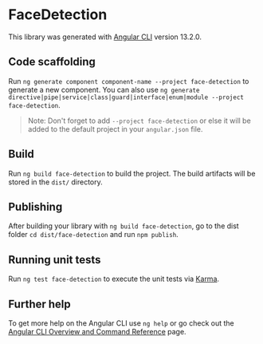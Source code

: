 # FaceDetection

This library was generated with [Angular CLI](https://github.com/angular/angular-cli) version 13.2.0.

## Code scaffolding

Run `ng generate component component-name --project face-detection` to generate a new component. You can also use `ng generate directive|pipe|service|class|guard|interface|enum|module --project face-detection`.
> Note: Don't forget to add `--project face-detection` or else it will be added to the default project in your `angular.json` file. 

## Build

Run `ng build face-detection` to build the project. The build artifacts will be stored in the `dist/` directory.

## Publishing

After building your library with `ng build face-detection`, go to the dist folder `cd dist/face-detection` and run `npm publish`.

## Running unit tests

Run `ng test face-detection` to execute the unit tests via [Karma](https://karma-runner.github.io).

## Further help

To get more help on the Angular CLI use `ng help` or go check out the [Angular CLI Overview and Command Reference](https://angular.io/cli) page.
